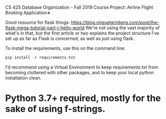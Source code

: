 CS 425 Database Organization - Fall 2019 Course Project: Airline Flight Booking Application∗

Good resource for flask things: https://blog.miguelgrinberg.com/post/the-flask-mega-tutorial-part-i-hello-world
We're not using the vast majority of what's in that, but the first article or two explains the project structure I've set up as far as Flask is concerned, as well as just using flask.

To install the requirements, use this on the command line:

```python
pip install -r requirements.txt
```

I'd recommend using a Virtual Environment to keep requirements.txt from becoming cluttered with other packages, and to keep your local python installation clean.

# Python 3.7+ required, mostly for the sake of using f-strings. 
